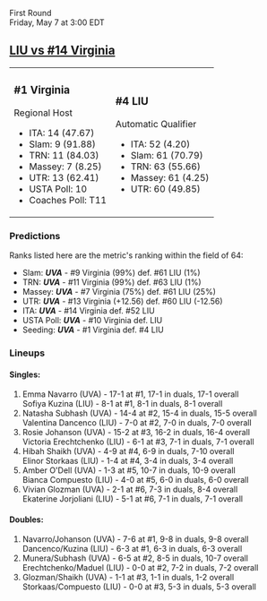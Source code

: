 First Round  
Friday, May 7 at 3:00 EDT
## [LIU vs #14 Virginia](https://www.ncaa.com/game/5833666) 

<table><tr><td>  

### #1 Virginia  

Regional Host  
- ITA: 14 (47.67)  
- Slam: 9 (91.88)  
- TRN: 11 (84.03)  
- Massey: 7 (8.25)  
- UTR: 13 (62.41)  
- USTA Poll: 10  
- Coaches Poll: T11  

</td><td>  

### #4 LIU  

Automatic Qualifier  
- ITA: 52 (4.20)  
- Slam: 61 (70.79)  
- TRN: 63 (55.66)  
- Massey: 61 (4.25)  
- UTR: 60 (49.85)  

</td></tr></table>  

 ### Predictions  

Ranks listed here are the metric's ranking within the field of 64:  
- Slam: ***UVA*** - #9 Virginia (99%) def. #61 LIU (1%)  
- TRN: ***UVA*** - #11 Virginia (99%) def. #63 LIU (1%)  
- Massey: ***UVA*** - #7 Virginia (75%) def. #61 LIU (25%)  
- UTR: ***UVA*** - #13 Virginia (+12.56) def. #60 LIU (-12.56)  
- ITA: ***UVA*** - #14 Virginia def. #52 LIU  
- USTA Poll: ***UVA*** - #10 Virginia def. LIU  
- Seeding: ***UVA*** - #1 Virginia def. #4 LIU  

 ### Lineups  

 #### Singles:  
1. Emma Navarro (UVA) - 17-1 at #1, 17-1 in duals, 17-1 overall  
  Sofiya Kuzina (LIU) - 8-1 at #1, 8-1 in duals, 8-1 overall
2. Natasha Subhash (UVA) - 14-4 at #2, 15-4 in duals, 15-5 overall  
  Valentina Dancenco (LIU) - 7-0 at #2, 7-0 in duals, 7-0 overall
3. Rosie Johanson (UVA) - 15-2 at #3, 16-2 in duals, 16-4 overall  
  Victoria Erechtchenko (LIU) - 6-1 at #3, 7-1 in duals, 7-1 overall
4. Hibah Shaikh (UVA) - 4-9 at #4, 6-9 in duals, 7-10 overall  
  Elinor Storkaas (LIU) - 1-4 at #4, 3-4 in duals, 3-4 overall
5. Amber O'Dell (UVA) - 1-3 at #5, 10-7 in duals, 10-9 overall  
  Bianca Compuesto (LIU) - 4-0 at #5, 6-0 in duals, 6-0 overall
6. Vivian Glozman (UVA) - 2-1 at #6, 7-3 in duals, 8-4 overall  
  Ekaterine Jorjoliani (LIU) - 5-1 at #6, 7-1 in duals, 7-1 overall

 #### Doubles:  
1. Navarro/Johanson (UVA) - 7-6 at #1, 9-8 in duals, 9-8 overall  
  Dancenco/Kuzina (LIU) - 6-3 at #1, 6-3 in duals, 6-3 overall
2. Munera/Subhash (UVA) - 6-5 at #2, 8-5 in duals, 10-7 overall  
  Erechtchenko/Maduel (LIU) - 0-0 at #2, 7-2 in duals, 7-2 overall
3. Glozman/Shaikh (UVA) - 1-1 at #3, 1-1 in duals, 1-2 overall  
  Storkaas/Compuesto (LIU) - 0-0 at #3, 5-3 in duals, 5-3 overall